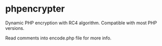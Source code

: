 # phpencrypter

Dynamic PHP encryption with RC4 algorithm. Compatible with most PHP versions.

Read comments into encode.php file for more info.
